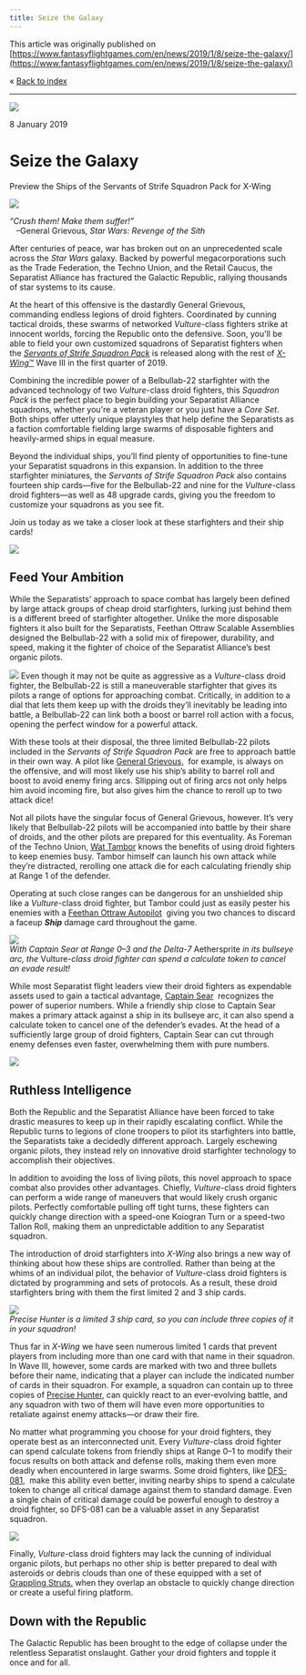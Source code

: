 ```yaml
---
title: Seize the Galaxy
---
```


This article was originally published on [https://www.fantasyflightgames.com/en/news/2019/1/8/seize-the-galaxy/](https://www.fantasyflightgames.com/en/news/2019/1/8/seize-the-galaxy/)

&laquo; [Back to index](../index.md)

---

![](d4c70fb406e3f25ea3a86541b33f198f.jpg)

8 January 2019

Seize the Galaxy
================

Preview the Ships of the Servants of Strife Squadron Pack for X-Wing

![](b6dc80e7b741610664b2bddc7fe07012.png)

_“Crush them! Make them suffer!”_  
   –General Grievous, _Star Wars: Revenge of the Sith_

After centuries of peace, war has broken out on an unprecedented scale across the _Star Wars_ galaxy. Backed by powerful megacorporations such as the Trade Federation, the Techno Union, and the Retail Caucus, the Separatist Alliance has fractured the Galactic Republic, rallying thousands of star systems to its cause.

At the heart of this offensive is the dastardly General Grievous, commanding endless legions of droid fighters. Coordinated by cunning tactical droids, these swarms of networked _Vulture_\-class fighters strike at innocent worlds, forcing the Republic onto the defensive. Soon, you'll be able to field your own customized squadrons of Separatist fighters when the _[Servants of Strife Squadron Pack](https://www.fantasyflightgames.com/en/products/x-wing-second-edition/products/servants-strife-squadron-pack/)_ is released along with the rest of [_X-Wing_™](https://www.fantasyflightgames.com/en/products/x-wing-second-edition/) Wave III in the first quarter of 2019.

Combining the incredible power of a Belbullab-22 starfighter with the advanced technology of two _Vulture_\-class droid fighters, this _Squadron Pack_ is the perfect place to begin building your Separatist Alliance squadrons, whether you're a veteran player or you just have a _Core Set_. Both ships offer utterly unique playstyles that help define the Separatists as a faction comfortable fielding large swarms of disposable fighters and heavily-armed ships in equal measure.  

Beyond the individual ships, you’ll find plenty of opportunities to fine-tune your Separatist squadrons in this expansion. In addition to the three starfighter miniatures, the _Servants of Strife Squadron Pack_ also contains fourteen ship cards—five for the Belbullab-22 and nine for the _Vulture_\-class droid fighters—as well as 48 upgrade cards, giving you the freedom to customize your squadrons as you see fit.

Join us today as we take a closer look at these starfighters and their ship cards!

![](60ffc8953560b2739d1f052251f6d845.png)

Feed Your Ambition
------------------

While the Separatists’ approach to space combat has largely been defined by large attack groups of cheap droid starfighters, lurking just behind them is a different breed of starfighter altogether. Unlike the more disposable fighters it also built for the Separatists, Feethan Ottraw Scalable Assemblies designed the Belbullab-22 with a solid mix of firepower, durability, and speed, making it the fighter of choice of the Separatist Alliance’s best organic pilots.

![](072548ca5f4daed245914b03cb88ac34.png) Even though it may not be quite as aggressive as a _Vulture_\-class droid fighter, the Belbullab-22 is still a maneuverable starfighter that gives its pilots a range of options for approaching combat. Critically, in addition to a dial that lets them keep up with the droids they’ll inevitably be leading into battle, a Belbullab-22 can link both a boost or barrel roll action with a focus, opening the perfect window for a powerful attack.  

With these tools at their disposal, the three limited Belbullab-22 pilots included in the _Servants of Strife Squadron Pack_ are free to approach battle in their own way. A pilot like [General Grievous,](072548ca5f4daed245914b03cb88ac34.png)  for example, is always on the offensive, and will most likely use his ship’s ability to barrel roll and boost to avoid enemy firing arcs. Sllipping out of firing arcs not only helps him avoid incoming fire, but also gives him the chance to reroll up to two attack dice!

Not all pilots have the singular focus of General Grievous, however. It’s very likely that Belbullab-22 pilots will be accompanied into battle by their share of droids, and the other pilots are prepared for this eventuality. As Foreman of the Techno Union, [Wat Tambor](0375ba9d7816da31b3ce0f1372856a02.png) knows the benefits of using droid fighters to keep enemies busy. Tambor himself can launch his own attack while they’re distracted, rerolling one attack die for each calculating friendly ship at Range 1 of the defender.

Operating at such close ranges can be dangerous for an unshielded ship like a _Vulture_\-class droid fighter, but Tambor could just as easily pester his enemies with a [Feethan Ottraw Autopilot](47cf96ee8a710a8dcf9f1716a093ffb5.png)  giving you two chances to discard a faceup **_Ship_** damage card throughout the game.

![](39c65c001178bb6f48cc797afd470732.jpg)  
_With Captain Sear at Range 0–3 and the Delta-7_ Aethersprite _in its bullseye arc, the_ Vulture-_class droid fighter can spend a calculate token to cancel an evade result!_ 

While most Separatist flight leaders view their droid fighters as expendable assets used to gain a tactical advantage, [Captain Sear](46ff523a68bc2657cb6ef9c1b5b267a7.png)  recognizes the power of superior numbers. While a friendly ship close to Captain Sear makes a primary attack against a ship in its bullseye arc, it can also spend a calculate token to cancel one of the defender’s evades. At the head of a sufficiently large group of droid fighters, Captain Sear can cut through enemy defenses even faster, overwhelming them with pure numbers.

![](f6e22d797be3d998f92c50f7f1f218c3.png)

Ruthless Intelligence
---------------------

Both the Republic and the Separatist Alliance have been forced to take drastic measures to keep up in their rapidly escalating conflict. While the Republic turns to legions of clone troopers to pilot its starfighters into battle, the Separatists take a decidedly different approach. Largely eschewing organic pilots, they instead rely on innovative droid starfighter technology to accomplish their objectives.

In addition to avoiding the loss of living pilots, this novel approach to space combat also provides other advantages. Chiefly, _Vulture_\-class droid fighters can perform a wide range of maneuvers that would likely crush organic pilots. Perfectly comfortable pulling off tight turns, these fighters can quickly change direction with a speed-one Koiogran Turn or a speed-two Tallon Roll, making them an unpredictable addition to any Separatist squadron.

The introduction of droid starfighters into _X-Wing_ also brings a new way of thinking about how these ships are controlled. Rather than being at the whims of an individual pilot, the behavior of _Vulture_\-class droid fighters is dictated by programming and sets of protocols. As a result, these droid starfighters bring with them the first limited 2 and 3 ship cards.

![](06233f09eebf8fff2f1a941d4e728c66.jpg)  
_Precise Hunter is a limited 3 ship card, so you can include three copies of it in your squadron!_

Thus far in _X-Wing_ we have seen numerous limited 1 cards that prevent players from including more than one card with that name in their squadron. In Wave III, however, some cards are marked with two and three bullets before their name, indicating that a player can include the indicated number of cards in their squadron. For example, a squadron can contain up to three copies of [Precise Hunter,](e45049a477db9c11871c6c832b2e3573.png) can quickly react to an ever-evolving battle, and any squadron with two of them will have even more opportunities to retaliate against enemy attacks—or draw their fire.

No matter what programming you choose for your droid fighters, they operate best as an interconnected unit. Every _Vulture_\-class droid fighter can spend calculate tokens from friendly ships at Range 0–1 to modify their focus results on both attack and defense rolls, making them even more deadly when encountered in large swarms. Some droid fighters, like [DFS-081,](b7eed87c3f28de0efb41084f8e65d307.png)  make this ability even better, inviting nearby ships to spend a calculate token to change all critical damage against them to standard damage. Even a single chain of critical damage could be powerful enough to destroy a droid fighter, so DFS-081 can be a valuable asset in any Separatist squadron.

![](018d3706b820c2ef6b9f3dea31b56b3d.png)

Finally, _Vulture_\-class droid fighters may lack the cunning of individual organic pilots, but perhaps no other ship is better prepared to deal with asteroids or debris clouds than one of these equipped with a set of [Grappling Struts.](218ab4284c40ead3cefcea0542e57850.png) when they overlap an obstacle to quickly change direction or create a useful firing platform.

Down with the Republic
----------------------

The Galactic Republic has been brought to the edge of collapse under the relentless Separatist onslaught. Gather your droid fighters and topple it once and for all.

[](http://community.fantasyflightgames.com/index.php?/forum/222-x-wing/)